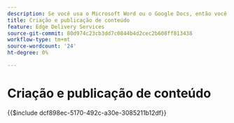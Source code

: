 ```yaml
---
description: Se você usa o Microsoft Word ou o Google Docs, então você já sabe como criar conteúdo.
title: Criação e publicação de conteúdo
feature: Edge Delivery Services
source-git-commit: 80d974c23cb3dd7c0844b4d2cec2b608ff813438
workflow-type: tm+mt
source-wordcount: '24'
ht-degree: 0%

---
```


# Criação e publicação de conteúdo

{{$include dcf898ec-5170-492c-a30e-3085211b12df}}